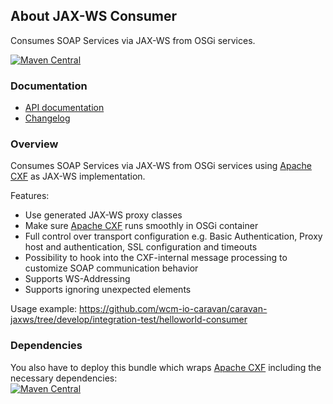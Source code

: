 ## About JAX-WS Consumer

Consumes SOAP Services via JAX-WS from OSGi services.

[![Maven Central](https://maven-badges.herokuapp.com/maven-central/io.wcm.caravan/io.wcm.caravan.jaxws.consumer/badge.svg)](https://maven-badges.herokuapp.com/maven-central/io.wcm.caravan/io.wcm.caravan.jaxws.consumer)


### Documentation

* [API documentation][apidocs]
* [Changelog][changelog]


[apidocs]: apidocs/
[changelog]: changes-report.html


### Overview

Consumes SOAP Services via JAX-WS from OSGi services using [Apache CXF][apache-cxf] as JAX-WS implementation.

Features:

- Use generated JAX-WS proxy classes
- Make sure [Apache CXF][apache-cxf] runs smoothly in OSGi container
- Full control over transport configuration e.g. Basic Authentication, Proxy host and authentication, SSL configuration and timeouts
- Possibility to hook into the CXF-internal message processing to customize SOAP communication behavior
- Supports WS-Addressing
- Supports ignoring unexpected elements

Usage example: https://github.com/wcm-io-caravan/caravan-jaxws/tree/develop/integration-test/helloworld-consumer


### Dependencies

You also have to deploy this bundle which wraps [Apache CXF][apache-cxf] including the necessary dependencies:<br/>
[![Maven Central](https://maven-badges.herokuapp.com/maven-central/io.wcm.osgi.wrapper/io.wcm.osgi.wrapper.cxf/badge.svg)](https://maven-badges.herokuapp.com/maven-central/io.wcm.osgi.wrapper/io.wcm.osgi.wrapper.cxf)


[apache-cxf]: http://cxf.apache.org/
